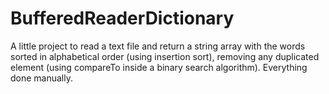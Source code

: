 # BufferedReaderDictionary
A little project to read a text file and return a string array with the words sorted in alphabetical order (using insertion sort), removing any duplicated element (using compareTo inside a binary search algorithm). Everything done manually.
